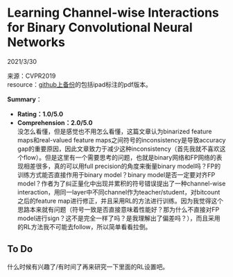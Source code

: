 # Learning Channel-wise Interactions for Binary Convolutional Neural Networks  

2021/3/30  

来源：CVPR2019  
resource：[github上备份](https://github.com/YouCaiJun98/YouCaiJun98.github.io/blob/master/articles/ModelCompression/BNN/Wang_Learning_Channel-Wise_Interactions_for_Binar.pdf)的包括ipad标注的pdf版本。  

**Summary**：  
* **Rating：1.0/5.0**
* **Comprehension：2.0/5.0**  
没怎么看懂，但是感觉也不用怎么看懂，这篇文章认为binarized feature maps和real-valued feature maps之间符号的inconsistency是导致accuracy gap的重要原因，因此文章致力于减少这种inconsistency（首先我就不喜欢这个flow）。但是这里有一个需要思考的问题，也就是binary网络和FP网络的表现相差很多，真的可以用full precision的角度来衡量binary model吗？FP的训练方式能否直接作用于binary model？binary model是否一定要对齐FP model？作者为了纠正量化中出现并累积的符号错误提出了一种channel-wise interaction，用同一layer中不同channel作为teacher/student，对bitcount之后的feature map进行修正，并且采用RL的方法进行训练。因为我觉得这个思路本来就有问题（符号一致是否直接意味着性能好？那为什么不直接对FP model进行sign？这不是完全一样了吗？是我理解出了偏差吗？），而且采用的RL方法我不可能去follow，所以简单看看拉倒。  

## To Do  
什么时候有兴趣了/有时间了再来研究一下里面的RL设置吧。  